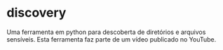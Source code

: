 # discovery
Uma ferramenta em python para descoberta de diretórios e arquivos sensíveis. Esta ferramenta faz parte de um vídeo publicado no YouTube.
